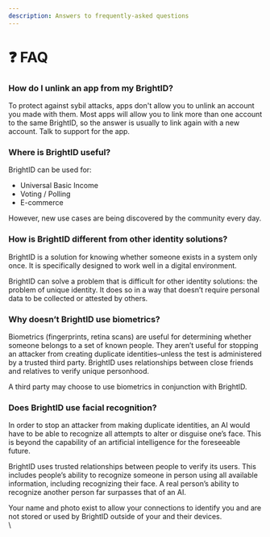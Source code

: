 ```yaml
---
description: Answers to frequently-asked questions
---
```


# ❓ FAQ

### How do I unlink an app from my BrightID?

To protect against sybil attacks, apps don't allow you to unlink an account you made with them. Most apps will allow you to link more than one account to the same BrightID, so the answer is usually to link again with a new account. Talk to support for the app.

### **Where is** BrightID useful?

BrightID can be used for:

* Universal Basic Income
* Voting / Polling
* E-commerce

However, new use cases are being discovered by the community every day.

### **How is BrightID different from other identity solutions?**

BrightID is a solution for knowing whether someone exists in a system only once. It is specifically designed to work well in a digital environment.

BrightID can solve a problem that is difficult for other identity solutions: the problem of unique identity. It does so in a way that doesn’t require personal data to be collected or attested by others.

### **Why doesn’t BrightID use biometrics?**

Biometrics (fingerprints, retina scans) are useful for determining whether someone belongs to a set of known people. They aren’t useful for stopping an attacker from creating duplicate identities–unless the test is administered by a trusted third party. BrightID uses relationships between close friends and relatives to verify unique personhood.

A third party may choose to use biometrics in conjunction with BrightID.

### **Does BrightID use facial recognition?**

In order to stop an attacker from making duplicate identities, an AI would have to be able to recognize all attempts to alter or disguise one’s face. This is beyond the capability of an artificial intelligence for the foreseeable future.

BrightID uses trusted relationships between people to verify its users. This includes people’s ability to recognize someone in person using all available information, including recognizing their face. A real person’s ability to recognize another person far surpasses that of an AI.

Your name and photo exist to allow your connections to identify you and are not stored or used by BrightID outside of your and their devices.\
\
